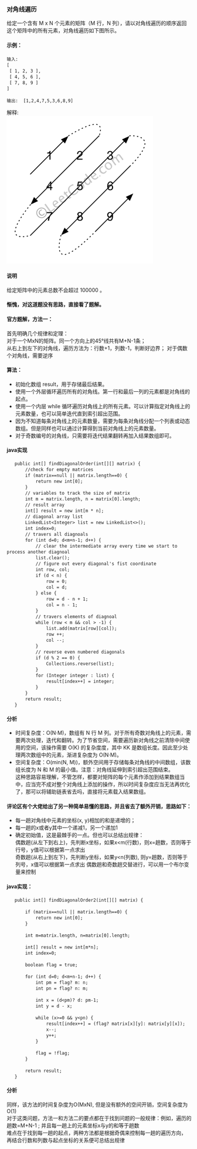 ### 对角线遍历
给定一个含有 M x N 个元素的矩阵（M 行，N 列），请以对角线遍历的顺序返回这个矩阵中的所有元素，对角线遍历如下图所示。  
#### 示例：
```
输入:
[
 [ 1, 2, 3 ],
 [ 4, 5, 6 ],
 [ 7, 8, 9 ]
]

输出:  [1,2,4,7,5,3,6,8,9]
```

解释:  
![diagonalOrder](https://raw.githubusercontent.com/toughguy-T/leetcode-/master/%E6%8E%A2%E7%B4%A2%E6%95%B0%E6%8D%AE%E7%BB%93%E6%9E%84/%E6%95%B0%E7%BB%84%E5%92%8C%E5%AD%97%E7%AC%A6%E4%B8%B2/image_lib/diagonal_traverse.png)
#### 说明  
给定矩阵中的元素总数不会超过 100000 。  

#### 惭愧，对这道题没有思路，直接看了题解。  
#### 官方题解，方法一：  
首先明确几个规律和定理：  
对于一个MxN的矩阵。同一个方向上的45°线共有M+N-1条；  
从右上到左下的对角线，遍历方法为：行数+1，列数-1，判断好边界；
对于偶数个对角线，需要逆序
#### 算法：
-  初始化数组 result，用于存储最后结果。  
-  使用一个外层循环遍历所有的对角线。第一行和最后一列的元素都是对角线的起点。  
-  使用一个内层 while 循环遍历对角线上的所有元素。可以计算指定对角线上的元素数量，也可以简单迭代直到索引超出范围。  
-  因为不知道每条对角线上的元素数量，需要为每条对角线分配一个列表或动态数组。但是同样也可以通过计算得到当前对角线上的元素数量。  
-  对于奇数编号的对角线，只需要将迭代结果翻转再加入结果数组即可。  
#### java实现  
```
   public int[] findDiagonalOrder(int[][] matrix) {
       //check for empty matrices
       if (matrix==null || matrix.length==0) {
           return new int[0];
       }
       // variables to track the size of matrix
       int m = matrix.length, n = matrix[0].length;
       // result array
       int[] result = new int[m * n];
       // diagonal array list
       LinkedList<Integer> list = new LinkedList<>();
       int index=0;
       // travers all diagnoals
       for (int d=0; d<m+n-1; d++) {
           // clear the intermediate array every time we start to process another diagnoal
           list.clear();
           // figure out every diagonal's fist coordinate
           int row, col;
           if (d < n) {
               row = 0;
               col = d;
           } else {
               row = d - n + 1;
               col = n - 1;
           }
           // travers elements of diagnoal
           while (row < m && col > -1) {
               list.add(matrix[row][col]);
               row ++;
               col --;
           }
           // reverse even numbered diagonals
           if (d % 2 == 0) {
               Collections.reverse(list);
           }
           for (Integer integer : list) {
               result[index++] = integer;
           }
       }
       return result;
   }
```
#### 分析   
-  时间复杂度：O(N⋅M)，数组有 N 行 M 列。对于所有奇数对角线上的元素，需要两次处理，迭代和翻转。为了节省空间，需要遍历新对角线之前清除中间使用的空间，该操作需要 O(K) 的复杂度度，其中 KK 是数组长度。因此至少处理两次数组中的元素，渐进复杂度为 O(N·M)。
-  空间复杂度：O(min(N, M))，额外空间用于存储每条对角线的中间数组，该数组长度为 N 和 M 的最小值。注意：对角线延伸到索引超出范围结束。  
这种思路容易理解，不管怎样，都要对矩阵的每个元素作添加到结果数组当中，应当完不成对整个对角线上添加的操作，所以时间复杂度应当无法再优化了，那可以将辅助链表省去吗，直接将元素载入结果数组。  
#### 评论区有个大佬给出了另一种简单易懂的思路，并且省去了额外开销，思路如下：  
-  每一趟对角线中元素的坐标(x, y)相加的和是递增的；
-  每一趟的x或者y其中一个递减1，另一个递加1
-  确定初始值，这是最棘手的一点。但也可以总结出规律：  
   偶数趟(从左下到右上)，先判断x坐标，如果x<m(行数)，则x=趟数，否则等于行号，y值可以根据第一点求出  
   奇数趟(从右上到左下)，先判断y坐标，如果y<n(列数), 则y=趟数，否则等于列号，x值可以根据第一点求出
   偶数趟和奇数趟交替进行，可以用一个布尔变量来控制  
#### java实现：
```
   public int[] findDiagonalOrder2(int[][] matrix) {

       if (matrix==null || matrix.length==0) {
           return new int[0];
       }

       int m=matrix.length, n=matrix[0].length;

       int[] result = new int[m*n];
       int index=0;

       boolean flag = true;

       for (int d=0; d<m+n-1; d++) {
           int pm = flag? m: n;
           int pn = flag? n: m;

           int x = (d<pm)? d: pm-1;
           int y = d - x;

           while (x>=0 && y<pn) {
               result[index++] = (flag? matrix[x][y]: matrix[y][x]);
               x--;
               y++;
           }

           flag = !flag;
       }

       return result;
   }
```
#### 分析  
同样，该方法的时间复杂度为O(MxN), 但是没有额外的空间开销，空间复杂度为O(1)  
对于这类问题，方法一和方法二的要点都在于找到问题的一般规律：例如，遍历的趟数=M+N-1 ; 并且每一趟上的元素坐标x与y的和等于趟数  
难点在于找到每一趟的起点，两种方法都是根据奇偶来控制每一趟的遍历方向， 再结合行数和列数与起点坐标的关系便可总结出规律  
